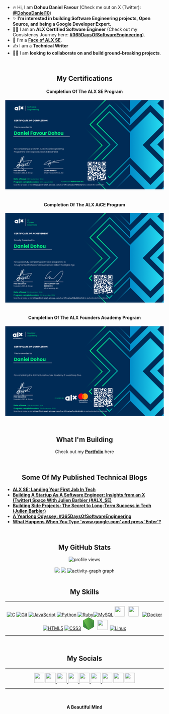 - 🔥 Hi, I am <strong>Dohou Daniel Favour</strong> (Check me out on X (Twitter): <strong><a href="https://x.com/DohouDaniel10/" target="_blank">@DohouDaniel10</a></strong>)
- ✨ <strong>I’m interested in building Software Engineering projects, Open Source, and being a Google Developer Expert.</strong>
- 👨‍💻 I am an <strong>ALX Certified Software Engineer</strong> (Check out my Consistency Journey here: <strong><a href="https://twitter.com/search?q=%23365daysofsoftwareengineering&src=hashtag_click">#365DaysOfSoftwareEngineering</a></strong>).
- 🌟 I'm a <strong><a href="https://twitter.com/facesofalxse/status/1704408871542854002?s=20">Face of ALX SE</a></strong>.
- ✍ I am a <strong>Technical Writer</strong>
- 👨‍💻 I am <strong>looking to collaborate on and build ground-breaking projects</strong>.
<br>
<h2 align="center">My Certifications</h2>
<div align="center">
  <h4 align="center">Completion Of The ALX SE Program</h4>
  <img src="Certificates/ALX_SE_2024/Dohou_Daniel_Favour-ALX_SE_Certificate-13th_September_2024.png" alt="Dohou Daniel Favour - ALX SE Certificate">
</div>
<div>
  <br>
  <h4 align="center">Completion Of The ALX AiCE Program</h4>
  <img src="Certificates/ALX_AiCE_2024/Dohou_Daniel_Favour-ALX_AiCE_Certificate-November_5_2024.png" alt="Dohou Daniel Favour - ALX AI Career Essentials Certificate">
</div>
<!-- div>
  <br>
  <!-- h4 align="center">Completion Of The ALX Founders Academy Program</h4>
  <img scr="Certificates/ALX_FA_2024/Dohou_Daniel_Favour-Founder_Academy.png" alt="">
</div -->
  <br>
  <h4 align="center">Completion Of The ALX Founders Academy Program</h4>
  
  ![ALX Founder's Academy Certificate](Certificates/ALX_FA_2024/Dohou_Daniel_Favour-Founder_Academy.png)

  <be>
  <!-- h4 align="center">ALX SE Tutor (Volunteer)</h4> -->
  
 <!-- ![ALX SE Tutors (Volunteers) Certificate](Certificates/ALX_SE_Tutor_2024/Daniel_Dohou-Portfolio_Project_Certificate.jpg) -->
<!--
  <br>
  <h4 align="center">Completion Of The ALX ProDev Program</h4>
  <img scr="ALX_ProDev_Backend" alt="">
-->

<br>
<h2 align="center">What I'm Building</h2> <!-- Worked On & I'm Currently Working On -->
<p align="center"> Check out my <strong><a href="https://dohoudanielfavour.vercel.app" target="_blank">Portfolio</a></strong> here</p>
<!-- ul>
  <li><strong><a href="https://github.com/ALX-SE-Algorithmia">Algorithmia SE 🌍</a></strong></li>
  <li><strong><a href="https://twitter.com/Learnopolia">Learnopolia 🐢</a></strong> (<a href="https://learnopolia.onrender.com">Website</a> |<!-- https://learnopolia.github.io <a href="https://github.com/learnopolia/">GitHub Org.</a>)</li>
  <li><strong><a href="https://a-green-bot.github.io/">A Green Bot ♻</a></strong> (<a href="https://a-green-bot.github.io/">Website</a> | <a href="https://github.com/A-Green-Bot">GitHub Org.</a>)</li>
</ul -->
<br>
<h2 align="center">Some Of My Published Technical Blogs</h2>
<ul>
  <li><strong><a href="https://studentsofalxse.hashnode.dev/alx-se-landing-your-first-job-in-tech">ALX SE: Landing Your First Job In Tech</a></strong></li>
  <li><strong><a href="https://studentsofalxse.hashnode.dev/julien-barbier-building-a-startup-as-an-swe">Building A Startup As A Software Engineer: Insights from an X (Twitter) Space With Julien Barbier (#ALX_SE)</a></strong></li>
  <li><strong><a href="https://studentsofalxse.hashnode.dev/julien-barbier-alxse-building-side-projects">Building Side Projects: The Secret to Long-Term Success in Tech (Julien Barbier)</a></strong></li>
  <li><strong><a href="https://dohoudanielfavour.hashnode.dev/a-yearlong-odyssey-365daysofsoftwareengineering">A Yearlong Odyssey: #365DaysOfSoftwareEngineering</a></strong></li>
  <li><strong><a href="https://medium.com/@dohoudanielfavour/what-happens-when-you-type-www-google-com-in-your-web-browser-and-press-enter-b4ded1b99b90">What Happens When You Type 'www.google.com' and press 'Enter'?</a></strong></li>
</ul>
<br>
<h2 align=center>My GitHub Stats</h2>
<!-- Profile Views -->
<div align="center">
    <img src="https://visitcount.itsvg.in/api?id=dohoudaniel&label=Profile%20Views&color=1&icon=5&pretty=true"  alt="profile views"/>
</div>
<br>
<div align="center">
  <!-- a href="https://git.io/streak-stats">
    <img src="https://streak-stats.demolab.com/?user=dohoudaniel&theme=algolia" alt="GitHub Streak" />
</a -->
  <!-- a href="https://git.io/streak-stats"><img src="https://streak-stats.demolab.com?user=dohoudaniel&theme=algolia" alt="GitHub Streak" /></a -->
</div>
<div align="center">
<a href="https://github.com/dohoudaniel">
    <img height="180em" src="https://github-readme-stats-eight-theta.vercel.app/api/top-langs/?username=dohoudaniel&layout=compact&langs_count=8&theme=algolia"/>
  <img height="180em" src="https://github-readme-stats-eight-theta.vercel.app/api?username=dohoudaniel&show_icons=true&theme=algolia&include_all_commits=true&count_private=true"/>
</a>
  <img src="https://github-readme-activity-graph.vercel.app/graph?username=mcsavvy&radius=16&theme=react&area=true&order=5&hide_border=true&hide_title=false&custom_title=My%20Contribution%20Graph" height="300" alt="activity-graph graph"  />
</div>
<!-- Languages And Tools -->
<br>
<h2 align="center">My Skills</h2></strong>
<hr>
<div align="center">
  <a href="https://docs.microsoft.com/en-us/cpp/?view=msvc-170" target="_blank" rel="noreferrer"><img src="https://raw.githubusercontent.com/danielcranney/readme-generator/main/public/icons/skills/c-colored.svg" width="36" height="36" alt="C" /></a>
    <a href="https://git-scm.com/" target="_blank" rel="noreferrer"><img src="https://raw.githubusercontent.com/danielcranney/readme-generator/main/public/icons/skills/git-colored.svg" width="36" height="36" alt="Git" /></a>
    <a href="https://developer.mozilla.org/en-US/docs/Web/JavaScript" target="_blank" rel="noreferrer"><img src="https://raw.githubusercontent.com/danielcranney/readme-generator/main/public/icons/skills/javascript-colored.svg" width="36" height="36" alt="JavaScript" /></a>
    <a href="https://www.python.org/" target="_blank" rel="noreferrer"><img src="https://raw.githubusercontent.com/danielcranney/readme-generator/main/public/icons/skills/python-colored.svg" width="36" height="36" alt="Python" /></a>
    <a href="https://www.ruby-lang.org/en/" target="_blank" rel="noreferrer"><img src="https://raw.githubusercontent.com/danielcranney/readme-generator/main/public/icons/skills/ruby-colored.svg" width="36" height="36" alt="Ruby" /></a><a href="https://www.mysql.com/" target="_blank" rel="noreferrer"><img src="https://raw.githubusercontent.com/danielcranney/readme-generator/main/public/icons/skills/mysql-colored.svg" width="36" height="36" alt="MySQL" /></a> <img height="32" width="32" src="https://cdn.simpleicons.org/sqlalchemy" /> &nbsp; <img height="32" width="32" src="https://cdn.simpleicons.org/npm" /> &nbsp; <a href="https://www.docker.com/" target="_blank" rel="noreferrer"><img src="https://raw.githubusercontent.com/danielcranney/readme-generator/main/public/icons/skills/docker-colored.svg" width="36" height="36" alt="Docker" /></a>
    <a href="https://developer.mozilla.org/en-US/docs/Glossary/HTML5" target="_blank" rel="noreferrer"><img src="https://raw.githubusercontent.com/danielcranney/readme-generator/main/public/icons/skills/html5-colored.svg" width="36" height="36" alt="HTML5" /></a>
    <a href="https://www.w3.org/TR/CSS/#css" target="_blank" rel="noreferrer"><img src="https://raw.githubusercontent.com/danielcranney/readme-generator/main/public/icons/skills/css3-colored.svg" width="36" height="36" alt="CSS3" /></a>
    <img src="https://github.com/devicons/devicon/blob/master/icons/nodejs/nodejs-original.svg" title="NodeJS" alt="NodeJS" width="40" height="40"/>&nbsp;
    <img src="https://raw.githubusercontent.com/danielcranney/readme-generator/main/public/icons/socials/github.svg" width="32" height="32" />&nbsp;
    <a href="https://www.linux.org" target="_blank" rel="noreferrer"><img src="https://raw.githubusercontent.com/danielcranney/readme-generator/main/public/icons/skills/linux-colored.svg" width="36" height="36" alt="Linux" /></a>
</div>
<hr/>
<br>
<h2 align="center">My Socials</h2></strong>
<hr>
<div align="center">
  <a href="https://www.x.com/DohouDaniel10" target="_blank" rel="noreferrer"><source media="(prefers-color-scheme: dark)" srcset="https://raw.githubusercontent.com/danielcranney/readme-generator/main/public/icons/socials/twitter-dark.svg" /> <source media="(prefers-color-scheme: light)" srcset="https://raw.githubusercontent.com/danielcranney/readme-generator/main/public/icons/socials/twitter.svg" /> <img src="https://raw.githubusercontent.com/danielcranney/readme-generator/main/public/icons/socials/twitter.svg" width="32" height="32" /></a>
  <a href="https://discord.com/users/dohoudaniel" target="_blank" rel="noreferrer"> <source media="(prefers-color-scheme: dark)" srcset="undefined" /> <source media="(prefers-color-scheme: light)" srcset="https://raw.githubusercontent.com/danielcranney/readme-generator/main/public/icons/socials/discord.svg" /> <img src="https://raw.githubusercontent.com/danielcranney/readme-generator/main/public/icons/socials/discord.svg" width="32" height="32" /> </a>
  <a href="https://www.github.com/dohoudaniel" target="_blank" rel="noreferrer"> <source media="(prefers-color-scheme: dark)" srcset="https://raw.githubusercontent.com/danielcranney/readme-generator/main/public/icons/socials/github-dark.svg" /> <source media="(prefers-color-scheme: light)" srcset="https://raw.githubusercontent.com/danielcranney/readme-generator/main/public/icons/socials/github.svg" /> <img src="https://raw.githubusercontent.com/danielcranney/readme-generator/main/public/icons/socials/github.svg" width="32" height="32" /> </a>
  <a href="https://dohoudanielfavour.hashnode.dev" target="_blank" rel="noreferrer"> <source media="(prefers-color-scheme: dark)" srcset="undefined" /> <source media="(prefers-color-scheme: light)" srcset="https://raw.githubusercontent.com/danielcranney/readme-generator/main/public/icons/socials/hashnode.svg" /> <img src="https://raw.githubusercontent.com/danielcranney/readme-generator/main/public/icons/socials/hashnode.svg" width="32" height="32" /> </a>
  <a href="https://www.linkedin.com/in/daniel-dohou-1435aa23b/" target="_blank" rel="noreferrer"> <source media="(prefers-color-scheme: dark)" srcset="https://raw.githubusercontent.com/danielcranney/readme-generator/main/public/icons/socials/linkedin-dark.svg" /> <source media="(prefers-color-scheme: light)" srcset="https://raw.githubusercontent.com/danielcranney/readme-generator/main/public/icons/socials/linkedin.svg" /> <img src="https://raw.githubusercontent.com/danielcranney/readme-generator/main/public/icons/socials/linkedin.svg" width="32" height="32" /> </a>
  <a href="http://www.instagram.com/dohoudanielfavour" target="_blank" rel="noreferrer"> <source media="(prefers-color-scheme: dark)" srcset="undefined" /> <source media="(prefers-color-scheme: light)" srcset="https://raw.githubusercontent.com/danielcranney/readme-generator/main/public/icons/socials/instagram.svg" /> <img src="https://raw.githubusercontent.com/danielcranney/readme-generator/main/public/icons/socials/instagram.svg" width="32" height="32" /> </a>
  <a href="http://www.medium.com/@dohoudanielfavour" target="_blank" rel="noreferrer"><source media="(prefers-color-scheme: dark)" srcset="https://raw.githubusercontent.com/danielcranney/readme-generator/main/public/icons/socials/medium-dark.svg" /> <source media="(prefers-color-scheme: light)" srcset="https://raw.githubusercontent.com/danielcranney/readme-generator/main/public/icons/socials/medium.svg" /> <img src="https://raw.githubusercontent.com/danielcranney/readme-generator/main/public/icons/socials/medium.svg" width="32" height="32" /></a>
  <a href="https://www.stackoverflow.com/users/19571241/dohou-daniel-favour" target="_blank" rel="noreferrer"><source media="(prefers-color-scheme: dark)" srcset="undefined" /> <source media="(prefers-color-scheme: light)" srcset="https://raw.githubusercontent.com/danielcranney/readme-generator/main/public/icons/socials/stackoverflow.svg" /> <img src="https://raw.githubusercontent.com/danielcranney/readme-generator/main/public/icons/socials/stackoverflow.svg" width="32" height="32" /></a>
  <a href="https://www.youtube.com/@dohoudanielfavour" target="_blank" rel="noreferrer"><source media="(prefers-color-scheme: dark)" srcset="undefined" /> <source media="(prefers-color-scheme: light)" srcset="https://raw.githubusercontent.com/danielcranney/readme-generator/main/public/icons/socials/youtube.svg" /> <img src="https://raw.githubusercontent.com/danielcranney/readme-generator/main/public/icons/socials/youtube.svg" width="32" height="32" /></a>
</div>
<hr/>
<br>
<h4 align=center color=red>A Beautiful Mind</h4>


<!-- Drafts -->
<!-- - 🤍 I am A Beautiful Mind ❣✨. -->
<!-- - 👨‍💻 I planned on learning Android Application Development with Google Africa Developer Scholarship 2023 (This is the fourth time I enroll for Google Africa Developer Scholarship.). Sadly, the Google Africa Developer Scholarship Program has come to an end after 5 years. This is truly a bittersweet occurrence to me, but I shall not give up my love for Android Application Development. I will keep on looking, and I will surely find 👨‍💻🎧🤍.
- Here are the links to my certificate of completion of the GADS Program:
  - 2020 Certificate of Completion: https://github.com/dohoudaniel/dohoudaniel/tree/main/Certificates/Google-Africa-Developer-Scholarship-AAD/2020-Certificate-Of-Completion
  - 2022 Certificate of Completion: https://github.com/dohoudaniel/dohoudaniel/tree/main/Certificates/Google-Africa-Developer-Scholarship-AAD/2022-Certificate-Of-Completion ( To Be Updated ) -->
<!-- - 👨‍💻 I am gaining experience on how to use C, Python, JavaScript and Kotlin. -->
<!-- - 🌹 I’m looking to collaborate on C Projects, Python Projects, JavaScript Projects, Kotlin Projects, and web development projects too. -->
<!--- #### 🎖 GitHub Contribution Graph: For the whole of 2023, I pushed to GitHub everyday. But the commits made on the Tuesday, 23rd of May 2023, and Wednesday, 24th of May did not reflect on my contribution graph. -->
<!--- You can confirm it for yourselves. -->
<!---
# Technical Write-ups:
- Here is the link to my first blog:
-->

<!--
Part 2
![](https://github-readme-stats.vercel.app/api?username=dohoudaniel&theme=highcontrast&hide_border=false&include_all_commits=true&count_private=false)<br/>
![](https://github-readme-streak-stats.herokuapp.com/?user=dohoudaniel&theme=highcontrast&hide_border=false)<br/>
![](https://github-readme-stats.vercel.app/api/top-langs/?username=dohoudaniel&theme=highcontrast&hide_border=false&include_all_commits=true&count_private=false&layout=compact)
-->
<!--
### GitHub Trophies
![](https://github-profile-trophy.vercel.app/?username=dohoudaniel&theme=discord&no-frame=true&no-bg=false&margin-w=4)
-->

<!-- - 👨‍💻 I’m currently learning Software Engineering with ALX Software Engineering Cohort 17, and other resources. <!-- (Deferred from cohort 9 to cohort 12, and from cohort 12 to cohort 17). -->
<!-- Full Stack Developer, Full Stack Web Developer and Android Application Developer -->

<!-- - 👨‍💻 I participated in the I learned the basics of Web Development with<strong>We Connect The Dots Code-A-Thon 2023</strong>, and my team won. Team project is <strong><a href="https://a-green-bot.github.io/">A Green Bot 🌏</a></strong> -->

  <!-- <a href="https://a-green-bot.github.io/">A Green Bot 🌏</a>
        - <a href="">GitHub Org.</a>
        - <a href="https://a-green-bot.github.io/">A Green Bot 🌏</a>
        -->

<!--
- 🌹 <strong>Connect with me: </strong><a href="https://wa.me/+2348139720259">WhatsApp</a>&nbsp;&nbsp;<a href="mailto:dohoudanielfavour@gmail.com">Gmail</a>&nbsp;&nbsp;<a href="https://twitter.com/DohouDaniel10">Twitter</a>&nbsp;&nbsp;<a href="https://stackoverflow.com/users/19571241/daniel-dohou">Stack Overflow</a>&nbsp;&nbsp;<a href="https://www.linkedin.com/in/daniel-dohou-1435aa23b/">LinkedIn</a>
-->

<!-- [![An image of @dohoudaniel's Holopin badges, which is a link to view their full Holopin profile](https://holopin.me/dohoudaniel)](https://holopin.io/@dohoudaniel) -->

<!-- <img src="https://github.com/devicons/devicon/blob/master/icons/linux/linux-original.svg" title="Linux" alt="Linux" width="40" height="40"/>&nbsp;
  <img src="https://github.com/devicons/devicon/blob/master/icons/c/c-original.svg" title="C" alt="C" width="40" height="40"/>&nbsp;
  <img src="https://github.com/devicons/devicon/blob/master/icons/python/python-original.svg" title="Python" alt="Python" width="40" height="40"/>&nbsp;
  <img src="https://github.com/devicons/devicon/blob/master/icons/javascript/javascript-original.svg" title="JavaScript" alt="JavaScript" width="40" height="40"/>&nbsp;
  <img src="https://github.com/devicons/devicon/blob/master/icons/vim/vim-original.svg" title="vim" alt="vim" width="40" height="40"/>&nbsp;
  <img src="https://github.com/devicons/devicon/blob/master/icons/html5/html5-original.svg" title="HTML5" alt="HTML" width="40" height="40"/>&nbsp;
  <img src="https://github.com/devicons/devicon/blob/master/icons/css3/css3-plain-wordmark.svg"  title="CSS3" alt="CSS" width="40" height="40"/>&nbsp;
  <a href="https://reactjs.org/" target="_blank" rel="noreferrer"><img src="https://raw.githubusercontent.com/danielcranney/readme-generator/main/public/icons/skills/react-colored.svg" width="36" height="36" alt="React" /></a> -->

<!-- Quine Integration -->
<!--
[![dohoudaniel's GitHub | Stats](https://stats.quine.sh/dohoudaniel/github?theme=dark)](https://quine.sh?utm_source=widgets&utm_campaign=dohoudaniel)
[![dohoudaniel's GitHub | Languages Over Time](https://stats.quine.sh/dohoudaniel/languages-over-time?theme=dark)](https://quine.sh?utm_source=widgets&utm_campaign=dohoudaniel)
-->

<!--
<p align="center">
    <a href="https://www.twitter.com/DohouDaniel10" target="_blank" rel="noreferrer"><img src="https://raw.githubusercontent.com/danielcranney/readme-generator/main/public/icons/socials/twitter.svg" width="32" height="32" /></a>
    <a href="https://www.github.com/dohoudaniel" target="_blank" rel="noreferrer"><img src="https://raw.githubusercontent.com/danielcranney/readme-generator/main/public/icons/socials/github.svg" width="32" height="32" /></a>
    <a href="https://www.linkedin.com/in/daniel-dohou-1435aa23b/" target="_blank" rel="noreferrer"><img src="https://raw.githubusercontent.com/danielcranney/readme-generator/main/public/icons/socials/linkedin.svg" width="32" height="32" /></a>
    <a href="http://www.instagram.com/dohoudanielfavour" target="_blank" rel="noreferrer"><img src="https://raw.githubusercontent.com/danielcranney/readme-generator/main/public/icons/socials/instagram.svg" width="32" height="32" /></a>
</p>
-->

<!--
  <a href="https://www.codepen.io/dohoudaniel" target="_blank" rel="noreferrer"><source media="(prefers-color-scheme: dark)" srcset="https://raw.githubusercontent.com/danielcranney/readme-generator/main/public/icons/socials/codepen-dark.svg" /> <source media="(prefers-color-scheme: light)" srcset="https://raw.githubusercontent.com/danielcranney/readme-generator/main/public/icons/socials/codepen.svg" /> <img src="https://raw.githubusercontent.com/danielcranney/readme-generator/main/public/icons/socials/codepen.svg" width="32" height="32" /> </a>
  <a href="https://codesandbox.io/u/dohoudaniel" target="_blank" rel="noreferrer"><source media="(prefers-color-scheme: dark)" srcset="https://raw.githubusercontent.com/danielcranney/readme-generator/main/public/icons/socials/codesandbox-dark.svg" /> <source media="(prefers-color-scheme: light)" srcset="https://raw.githubusercontent.com/danielcranney/readme-generator/main/public/icons/socials/codesandbox.svg" /> <img src="https://raw.githubusercontent.com/danielcranney/readme-generator/main/public/icons/socials/codesandbox.svg" width="32" height="32" /> </a>
  -->

<!--
  <a href="https://www.facebook.com/daniel.dohou.73700/" target="_blank" rel="noreferrer"> <source media="(prefers-color-scheme: dark)" srcset="https://raw.githubusercontent.com/danielcranney/readme-generator/main/public/icons/socials/facebook-dark.svg" /> <source media="(prefers-color-scheme: light)" srcset="https://raw.githubusercontent.com/danielcranney/readme-generator/main/public/icons/socials/facebook.svg" /> <img src="https://raw.githubusercontent.com/danielcranney/readme-generator/main/public/icons/socials/facebook.svg" width="32" height="32" /> </a>
  -->



<!-- [![dohoudaniel's GitHub | Languages Over Time](https://stats.quine.sh/dohoudaniel/languages-over-time?theme=dark)](https://quine.sh?utm_source=widgets&utm_campaign=dohoudaniel) -->


<!-- #####  Projects 👨‍💻
[![Typing SVG](https://readme-typing-svg.demolab.com?font=Georgia&pause=1000&color=F60407F6&background=FFFFFF00&center=true&vCenter=true&random=false&width=435&lines=Portfolio+Projects)](https://git.io/typing-svg)
1. Learnopolia 🐢 *(In Development)*
2. A Green Bot 🌏 *(In Development)*
-->

<!-- dohoudaniel/dohoudaniel is a ✨ special ✨ repository because its `README.md` (this file) appears on your GitHub profile.
You can click the Preview link to take a look at your changes.
--->
